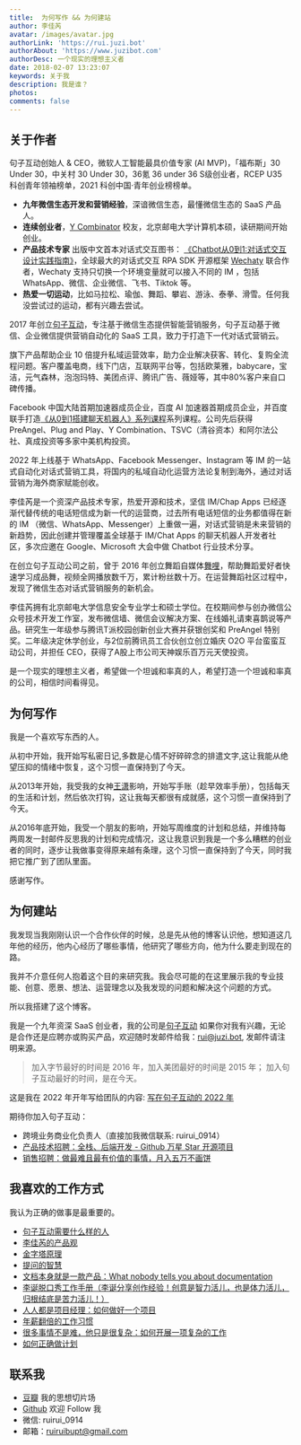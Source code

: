 ```yaml
---
title:  为何写作 && 为何建站
author: 李佳芮
avatar: /images/avatar.jpg
authorLink: 'https://rui.juzi.bot'
authorAbout: 'https://www.juzibot.com'
authorDesc: 一个现实的理想主义者
date: 2018-02-07 13:23:07
keywords: 关于我
description: 我是谁？
photos:
comments: false
---
```

## 关于作者

句子互动创始人 & CEO，微软人工智能最具价值专家 (AI MVP)，「福布斯」30 Under 30，中关村 30 Under 30，36氪 36 under 36 S级创业者，RCEP U35 科创青年领袖榜单，2021 科创中国·青年创业榜榜单。

- **九年微信生态开发和营销经验**，深谙微信生态，最懂微信生态的 SaaS 产品人。
- **连续创业者**，[Y Combinator](https://www.ycombinator.com/companies/juzibot) 校友，北京邮电大学计算机本硕，读研期间开始创业。
- **产品技术专家** 出版中文首本对话式交互图书： [《Chatbot从0到1:对话式交互设计实践指南》](https://item.jd.com/12630213.html)，全球最大的对话式交互 RPA SDK 开源框架 [Wechaty](http://github.com/wechaty/wechaty) 联合作者，Wechaty 支持只切换一个环境变量就可以接入不同的 IM ，包括 WhatsApp、微信、企业微信、飞书、Tiktok 等。
- **热爱一切运动**，比如马拉松、瑜伽、舞蹈、攀岩、游泳、泰拳、滑雪。任何我没尝试过的运动，都有兴趣去尝试。

2017 年创立[句子互动](https://juzibot.com/)，专注基于微信生态提供智能营销服务，句子互动基于微信、企业微信提供营销自动化的 SaaS 工具，致力于打造下一代对话式营销云。

旗下产品帮助企业 10 倍提升私域运营效率，助力企业解决获客、转化、复购全流程问题。客户覆盖电商，线下门店，互联网平台等，包括欧莱雅，babycare，宝洁，元气森林，泡泡玛特、美团点评、腾讯广告、薇娅等，其中80%客户来自口碑传播。

Facebook 中国大陆首期加速器成员企业，百度 AI 加速器首期成员企业，并百度联手打造[《从0到1搭建聊天机器人》系列课程](https://ai.baidu.com/support/video)系列课程。公司先后获得 PreAngel、Plug and Play、Y Combination、TSVC（清谷资本）和阿尔法公社、真成投资等多家中美机构投资。

2022 年上线基于 WhatsApp、Facebook Messenger、Instagram 等 IM 的一站式自动化对话式营销工具，将国内的私域自动化运营方法论复制到海外，通过对话营销为海外商家赋能创收。

李佳芮是一个资深产品技术专家，热爱开源和技术，坚信 IM/Chap Apps 已经逐渐代替传统的电话短信成为新一代的运营商，过去所有电话短信的业务都值得在新的 IM （微信、WhatsApp、Messenger）上重做一遍，对话式营销是未来营销的新趋势，因此创建并管理覆盖全球基于 IM/Chat Apps 的聊天机器人开发者社区，多次应邀在 Google、Microsoft 大会中做 Chatbot 行业技术分享。

在创立句子互动公司之前，曾于 2016 年创立舞蹈自媒体[舞哩](http://pre-angel.com/2016/04/10/lijiarui-why-wuli-dream/)，帮助舞蹈爱好者快速学习成品舞，视频全网播放数千万，累计粉丝数十万。在运营舞蹈社区过程中，发现了微信生态对话式营销服务的新机会。

李佳芮拥有北京邮电大学信息安全专业学士和硕士学位。在校期间参与创办微信公众号技术开发工作室，发布微信墙、微信会议解决方案、在线婚礼请柬喜鹊说等产品。研究生一年级参与腾讯T派校园创新创业大赛并获银创奖和 PreAngel 特别奖。二年级决定休学创业，与2位前腾讯员工合伙创立创立婚庆 O2O 平台蛮蛮互动公司，并担任 CEO，获得了A股上市公司天神娱乐百万元天使投资。

是一个现实的理想主义者，希望做一个坦诚和率真的人，希望打造一个坦诚和率真的公司，相信时间看得见。

## 为何写作

我是一个喜欢写东西的人。

从初中开始，我开始写私密日记,多数是心情不好碎碎念的排遣文字,这让我能从绝望压抑的情绪中恢复，这个习惯一直保持到了今天。

从2013年开始，我受我的女神[王潇](https://weibo.com/invinciblesexychildwomen)影响，开始写手账（趁早效率手册），包括每天的生活和计划，然后依次打钩，这让我每天都很有成就感，这个习惯一直保持到了今天。

从2016年底开始，我受一个朋友的影响，开始写周维度的计划和总结，并维持每两周发一封邮件反思我的计划和完成情况，这让我意识到我是一个多么糟糕的创业者的同时，逐步让我做事变得原来越有条理，这个习惯一直保持到了今天，同时我把它推广到了团队里面。  

感谢写作。

## 为何建站

我发现当我刚刚认识一个合作伙伴的时候，总是先从他的博客认识他，想知道这几年他的经历，他内心经历了哪些事情，他研究了哪些方向，他为什么要走到现在的路。  

我并不介意任何人抱着这个目的来研究我。我会尽可能的在这里展示我的专业技能、创意、愿景、想法、运营理念以及我发现的问题和解决这个问题的方式。  

所以我搭建了这个博客。  

我是一个九年资深 SaaS 创业者，我的公司是[句子互动](https://www.juzibot.com)  如果你对我有兴趣，无论是合作还是应聘亦或购买产品，欢迎随时发邮件给我：rui@juzi.bot, 发邮件请注明来源。

> 加入字节最好的时间是 2016 年，加入美团最好的时间是 2015 年；
> 加入句子互动最好的时间，是在今天。

这是我在 2022 年开年写给团队的内容: [写在句子互动的 2022 年](http://rui.juzi.bot/thought/2022-2-4-juzibot-2022.html)

期待你加入句子互动：

- 跨境业务商业化负责人（直接加我微信联系: ruirui_0914）
- [产品技术招聘：全栈、后端开发 - Github 万星 Star  开源项目](https://k0auuqcihb.feishu.cn/docs/doccn18HZBOz5OI3Jwixeusll0f)
- [销售招聘：做最难且最有价值的事情，月入五万不画饼](https://k0auuqcihb.feishu.cn/docs/doccn84c4AtE2Y1d2TsSLJoYvKf)

## 我喜欢的工作方式

我认为正确的做事是最重要的。

- [句子互动需要什么样的人](https://juzihudong.feishu.cn/docs/doccnCSiJL2Dj8umrunAFVMcRAf)
- [李佳芮的产品观](https://juzihudong.feishu.cn/docs/doccnHEO4s23uHmVnfykcoZet6g)
- [金字塔原理](https://juzihudong.feishu.cn/file/boxcnv0za4WbcSxVKZ746nxv3Ec)
- [提问的智慧](https://github.com/ryanhanwu/How-To-Ask-Questions-The-Smart-Way/blob/main/README-zh_CN.md)
- [文档本身就是一款产品：What nobody tells you about documentation](https://documentation.divio.com/)
- [李诞脱口秀工作手册（李诞分享创作经验！创意是智力活儿，也是体力活儿，归根结底是苦力活儿！）](https://juzihudong.feishu.cn/file/boxcn9OMlk8a7NBN85LuuS0Ppsc)
- [人人都是项目经理：如何做好一个项目](https://juzihudong.feishu.cn/docs/doccn29OD2Wog5uJhfHInTHT2kg)
- [年薪翻倍的工作习惯](https://meta.feishu.cn/file/boxcnNvKryRyJngEqxdOl58Zjye)
- [很多事情不是难，他只是很复杂：如何开展一项复杂的工作](https://m.igetget.com/share/note/detail/bEKVpvj7xB6LYGq3wo6Qm89gZOz6Nw)
- [如何正确做计划](https://juzihudong.feishu.cn/docx/MkRhdpeUJoxSMax8qphcXAdDnVh)

## 联系我

- [豆瓣](https://www.douban.com/people/83079271/) 我的思想切片场
- [Github](https://github.com/lijiarui) 欢迎 Follow 我
- 微信: ruirui_0914
- 邮箱：ruiruibupt@gmail.com
